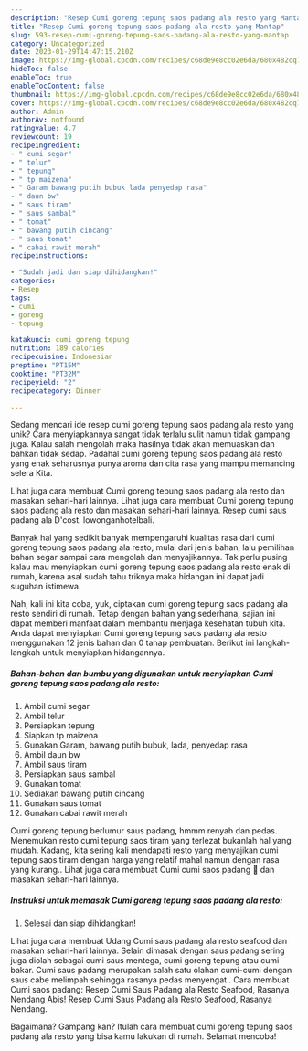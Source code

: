 ```yaml
---
description: "Resep Cumi goreng tepung saos padang ala resto yang Mantap"
title: "Resep Cumi goreng tepung saos padang ala resto yang Mantap"
slug: 593-resep-cumi-goreng-tepung-saos-padang-ala-resto-yang-mantap
category: Uncategorized
date: 2023-01-29T14:47:15.210Z
image: https://img-global.cpcdn.com/recipes/c68de9e8cc02e6da/680x482cq70/cumi-goreng-tepung-saos-padang-ala-resto-foto-resep-utama.jpg
hideToc: false
enableToc: true
enableTocContent: false
thumbnail: https://img-global.cpcdn.com/recipes/c68de9e8cc02e6da/680x482cq70/cumi-goreng-tepung-saos-padang-ala-resto-foto-resep-utama.jpg
cover: https://img-global.cpcdn.com/recipes/c68de9e8cc02e6da/680x482cq70/cumi-goreng-tepung-saos-padang-ala-resto-foto-resep-utama.jpg
author: Admin
authorAv: notfound
ratingvalue: 4.7
reviewcount: 19
recipeingredient:
- " cumi segar"
- " telur"
- " tepung"
- " tp maizena"
- " Garam bawang putih bubuk lada penyedap rasa"
- " daun bw"
- " saus tiram"
- " saus sambal"
- " tomat"
- " bawang putih cincang"
- " saus tomat"
- " cabai rawit merah"
recipeinstructions:

- "Sudah jadi dan siap dihidangkan!"
categories:
- Resep
tags:
- cumi
- goreng
- tepung

katakunci: cumi goreng tepung 
nutrition: 189 calories
recipecuisine: Indonesian
preptime: "PT15M"
cooktime: "PT32M"
recipeyield: "2"
recipecategory: Dinner

---
```





Sedang mencari ide resep cumi goreng tepung saos padang ala resto yang unik? Cara menyiapkannya sangat tidak terlalu sulit namun tidak gampang juga. Kalau salah mengolah maka hasilnya tidak akan memuaskan dan bahkan tidak sedap. Padahal cumi goreng tepung saos padang ala resto yang enak seharusnya punya aroma dan cita rasa yang mampu memancing selera Kita.





Lihat juga cara membuat Cumi goreng tepung saos padang ala resto dan masakan sehari-hari lainnya. Lihat juga cara membuat Cumi goreng tepung saos padang ala resto dan masakan sehari-hari lainnya. Resep cumi saus padang ala D&#39;cost. lowonganhotelbali.

Banyak hal yang sedikit banyak mempengaruhi kualitas rasa dari cumi goreng tepung saos padang ala resto, mulai dari jenis bahan, lalu pemilihan bahan segar sampai cara mengolah dan menyajikannya. Tak perlu pusing kalau mau menyiapkan cumi goreng tepung saos padang ala resto enak di rumah, karena asal sudah tahu triknya maka hidangan ini dapat jadi suguhan istimewa.






Nah, kali ini kita coba, yuk, ciptakan cumi goreng tepung saos padang ala resto sendiri di rumah. Tetap dengan bahan yang sederhana, sajian ini dapat memberi manfaat dalam membantu menjaga kesehatan tubuh kita. Anda dapat menyiapkan Cumi goreng tepung saos padang ala resto menggunakan 12 jenis bahan dan 0 tahap pembuatan. Berikut ini langkah-langkah untuk menyiapkan hidangannya.

<!--inarticleads1-->

##### Bahan-bahan dan bumbu yang digunakan untuk menyiapkan Cumi goreng tepung saos padang ala resto:

1. Ambil  cumi segar
1. Ambil  telur
1. Persiapkan  tepung
1. Siapkan  tp maizena
1. Gunakan  Garam, bawang putih bubuk, lada, penyedap rasa
1. Ambil  daun bw
1. Ambil  saus tiram
1. Persiapkan  saus sambal
1. Gunakan  tomat
1. Sediakan  bawang putih cincang
1. Gunakan  saus tomat
1. Gunakan  cabai rawit merah


Cumi goreng tepung berlumur saus padang, hmmm renyah dan pedas. Menemukan resto cumi tepung saos tiram yang terlezat bukanlah hal yang mudah. Kadang, kita sering kali mendapati resto yang menyajikan cumi tepung saos tiram dengan harga yang relatif mahal namun dengan rasa yang kurang.. Lihat juga cara membuat Cumi cumi saos padang 🦑 dan masakan sehari-hari lainnya. 

<!--inarticleads2-->

##### Instruksi untuk memasak Cumi goreng tepung saos padang ala resto:


1. Selesai dan siap dihidangkan!

Lihat juga cara membuat Udang Cumi saus padang ala resto seafood dan masakan sehari-hari lainnya. Selain dimasak dengan saus padang sering juga diolah sebagai cumi saus mentega, cumi goreng tepung atau cumi bakar. Cumi saus padang merupakan salah satu olahan cumi-cumi dengan saus cabe melimpah sehingga rasanya pedas menyengat.. Cara membuat Cumi saos padang: Resep Cumi Saus Padang ala Resto Seafood, Rasanya Nendang Abis! Resep Cumi Saus Padang ala Resto Seafood, Rasanya Nendang. 

Bagaimana? Gampang kan? Itulah cara membuat cumi goreng tepung saos padang ala resto yang bisa kamu lakukan di rumah. Selamat mencoba!
